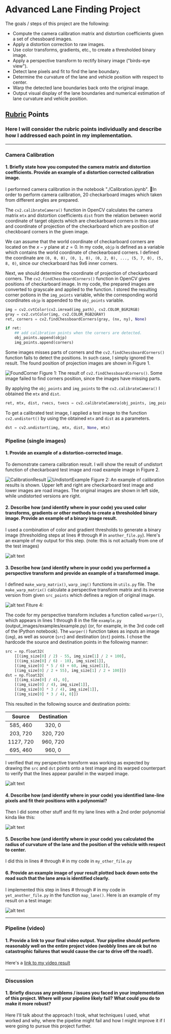 
# Advanced Lane Finding Project

The goals / steps of this project are the following:

* Compute the camera calibration matrix and distortion coefficients given a set of chessboard images.
* Apply a distortion correction to raw images.
* Use color transforms, gradients, etc., to create a thresholded binary image.
* Apply a perspective transform to rectify binary image ("birds-eye view").
* Detect lane pixels and fit to find the lane boundary.
* Determine the curvature of the lane and vehicle position with respect to center.
* Warp the detected lane boundaries back onto the original image.
* Output visual display of the lane boundaries and numerical estimation of lane curvature and vehicle position.

[//]: # (Image References)

[image1]: ./output_images/calibration_input_with_corners.png "Corner Detection"
[image2]: ./output_images/calibration_result.png "Calibration Result"
[image3]: ./output_images/undistort.png "Undistort Example"
[image4]: ./output_images/perspective_explain.png "Warp Example"
[image5]: ./examples/color_fit_lines.jpg "Fit Visual"
[image6]: ./examples/example_output.jpg "Output"
[video1]: ./project_video.mp4 "Video"


## [Rubric](https://review.udacity.com/#!/rubrics/571/view) Points

### Here I will consider the rubric points individually and describe how I addressed each point in my implementation.  

---

### Camera Calibration

#### 1. Briefly state how you computed the camera matrix and distortion coefficients. Provide an example of a distortion corrected calibration image.

I performed camera calibration in the notebook "./Calibration.ipynb". In order to perform camera calibration, 20 checkarboard images which taken from different angles are prepared.

The `cv2.calibrateCamera()` function in OpenCV calculates the camera matrix `mtx` and distortion coefficients `dist` from the relation between world coordinate of target objects which are checkarboard corners in this case and coordinate of projection of the checkarboard which are position of checkboard corners in the given image.

We can assume that the world coordinate of checkarboard corners are located on the $x-y$ plane at $z=0$. In my code, `objp` is defined as a variable which contains the world coordinate of checkearboard corners. I defined the coordinate are `(0, 0, 0), (0, 1, 0), (0, 2, 0), ..., (5, 7, 0), (5, 8, 0)`, since our checkarboard has 9x6 inner corners.

Next, we should determine the coordinate of projection of checkarboard   corners. The `cv2.findChessboardCorners()` function in OpenCV gives positions of checkarboard image. In my code, the prepared images are converted to grayscale and applied to the function. I stored the resulting corner potions in the `img_points` variable, while the corresponding world coordinates `objp` is appended to the `obj_points` variable.

```py
img = cv2.cvtColor(cv2.imread(img_path), cv2.COLOR_BGR2RGB)
gray = cv2.cvtColor(img, cv2.COLOR_RGB2GRAY)
ret, corners = cv2.findChessboardCorners(gray, (nx, ny), None)

if ret:
    ## add calibration points when the corners are detected.
    obj_points.append(objp)
    img_points.append(corners)
```

Some images misses parts of corners and the `cv2.findChessboardCorners()` function fails to detect the positions. In such case, I simply ignored the result. The found position of projection images are shown in Figure 1.

![FoundCorner][image1]
Figure 1: The result of `cv2.findChessboardCorners()`. Some image failed to find corners position, since the images have missing parts.

By applying the `obj_points` and `img_points` to the `cv2.calibrateCamera()` I obtained the `mtx` and `dist`.

```py
ret, mtx, dist, rvecs, tvecs = cv2.calibrateCamera(obj_points, img_points, img_size,None,None)
```

To get a calibrated test image, I applied a test image to the function `cv2.undistort()` by using the obtained `mtx` and `dist` as a parameters.


```py
dst = cv2.undistort(img, mtx, dist, None, mtx)
```

### Pipeline (single images)

#### 1. Provide an example of a distortion-corrected image.

To demonstrate camera calibration result. I will show the result of undistort function of checkarboard test image and road example image in Figure 2.

![CalibrationResult][image2]
![UndistortExample][image3]
Figure 2: An example of calibration results is shown. Upper left and right are checkarboard test image and lower images are road images. The original images are shown in left side, while undistorted versions are right.

#### 2. Describe how (and identify where in your code) you used color transforms, gradients or other methods to create a thresholded binary image.  Provide an example of a binary image result.

I used a combination of color and gradient thresholds to generate a binary image (thresholding steps at lines # through # in `another_file.py`).  Here's an example of my output for this step.  (note: this is not actually from one of the test images)

![alt text][image3]

#### 3. Describe how (and identify where in your code) you performed a perspective transform and provide an example of a transformed image.

I defined `make_warp_matrix()`, `warp_img()` functions in `utils.py` file.
The `make_warp_matrix()` calculate a perspective transform matrix and its inverse version from given `src_points` which defines a region of original image.

![alt text][image4]
Fiture 4:

The code for my perspective transform includes a function called `warper()`, which appears in lines 1 through 8 in the file `example.py` (output_images/examples/example.py) (or, for example, in the 3rd code cell of the IPython notebook).  The `warper()` function takes as inputs an image (`img`), as well as source (`src`) and destination (`dst`) points.  I chose the hardcode the source and destination points in the following manner:

```python
src = np.float32(
    [[(img_size[0] / 2) - 55, img_size[1] / 2 + 100],
    [((img_size[0] / 6) - 10), img_size[1]],
    [(img_size[0] * 5 / 6) + 60, img_size[1]],
    [(img_size[0] / 2 + 55), img_size[1] / 2 + 100]])
dst = np.float32(
    [[(img_size[0] / 4), 0],
    [(img_size[0] / 4), img_size[1]],
    [(img_size[0] * 3 / 4), img_size[1]],
    [(img_size[0] * 3 / 4), 0]])
```

This resulted in the following source and destination points:

| Source        | Destination   |
|:-------------:|:-------------:|
| 585, 460      | 320, 0        |
| 203, 720      | 320, 720      |
| 1127, 720     | 960, 720      |
| 695, 460      | 960, 0        |

I verified that my perspective transform was working as expected by drawing the `src` and `dst` points onto a test image and its warped counterpart to verify that the lines appear parallel in the warped image.

![alt text][image4]

#### 4. Describe how (and identify where in your code) you identified lane-line pixels and fit their positions with a polynomial?

Then I did some other stuff and fit my lane lines with a 2nd order polynomial kinda like this:

![alt text][image5]

#### 5. Describe how (and identify where in your code) you calculated the radius of curvature of the lane and the position of the vehicle with respect to center.

I did this in lines # through # in my code in `my_other_file.py`

#### 6. Provide an example image of your result plotted back down onto the road such that the lane area is identified clearly.

I implemented this step in lines # through # in my code in `yet_another_file.py` in the function `map_lane()`.  Here is an example of my result on a test image:

![alt text][image6]

---

### Pipeline (video)

#### 1. Provide a link to your final video output.  Your pipeline should perform reasonably well on the entire project video (wobbly lines are ok but no catastrophic failures that would cause the car to drive off the road!).

Here's a [link to my video result](./project_video.mp4)

---

### Discussion

#### 1. Briefly discuss any problems / issues you faced in your implementation of this project.  Where will your pipeline likely fail?  What could you do to make it more robust?

Here I'll talk about the approach I took, what techniques I used, what worked and why, where the pipeline might fail and how I might improve it if I were going to pursue this project further.  
